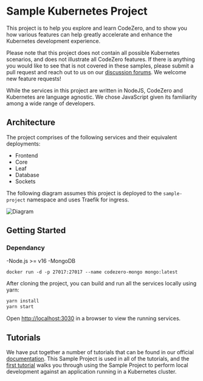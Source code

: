 # Sample Kubernetes Project

This project is to help you explore and learn CodeZero, and to show you how various features can help greatly accelerate and enhance the Kubernetes development experience.

Please note that this project does not contain all possible Kubernetes scenarios, and does not illustrate all CodeZero features. If there is anything you would like to see that is not covered in these samples, please submit a pull request and reach out to us on our [discussion forums](https://github.com/c6o/roadmap/discussions). We welcome new feature requests!

While the services in this project are written in NodeJS, CodeZero and Kubernetes are language agnostic. We chose JavaScript given its familiarity among a wide range of developers.

## Architecture

The project comprises of the following services and their equivalent deployments:

* Frontend
* Core
* Leaf
* Database
* Sockets

The following diagram assumes this project is deployed to the `sample-project` namespace and uses Traefik for ingress.

![Diagram](https://docs.codezero.io/assets/images/sample-architecture-1bcc4623e8ca625c29ec4b8a262a4093.svg)

## Getting Started

### Dependancy
-Node.js >= v16
-MongoDB
```
docker run -d -p 27017:27017 --name codezero-mongo mongo:latest
```

After cloning the project, you can build and run all the services locally using yarn:

```bash
yarn install
yarn start
```

Open [http://localhost:3030](http://localhost:3030) in a browser to view the running services.

## Tutorials

We have put together a number of tutorials that can be found in our official [documentation](https://docs.codezero.io/). This Sample Project is used in all of the tutorials, and the [first tutorial](https://docs.codezero.io/#/tutorials/sample-project) walks you through using the Sample Project to perform local development against an application running in a Kubernetes cluster.
